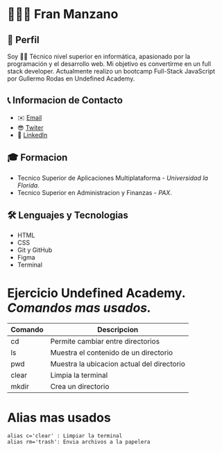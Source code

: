 # 🙋🏻‍♂️ Fran Manzano
##  📝 Perfil
Soy 🧑‍💻 Técnico nivel superior en informática, apasionado por la programación y el desarrollo web. Mi objetivo es convertirme en un  full stack developer. Actualmente realizo un bootcamp Full-Stack JavaScript por Gullermo Rodas en Undefined Academy.

## 📞 Informacion de Contacto
* ✉️ [Email](fran8454@hotmail.com)
* 😎 [Twiter](https://twitter.com/franman26)
* 💼 [Linkedln](https://www.linkedin.com/feed/)

## 🎓 Formacion
* Tecnico Superior de Aplicaciones Multiplataforma - _Universidad la Florida_.
* Tecnico Superior en Administracion y Finanzas - _PAX_.

## 🛠️ Lenguajes y Tecnologias
* HTML
* CSS
* Git y GitHub
* Figma
* Terminal


# Ejercicio Undefined Academy. _Comandos mas usados._
| Comando | Descripcion                                |
|---------|--------------------------------------------|
|cd       | Permite cambiar entre directorios          |
|ls       | Muestra el contenido de un directorio      |
|pwd      | Muestra la ubicacion actual del directorio |
|clear    | Limpia la terminal                         |
|mkdir    | Crea un directorio                         |

# Alias mas usados
```
alias c='clear' : Limpiar la terminal
alias rm='trash': Envia archivos a la papelera

```